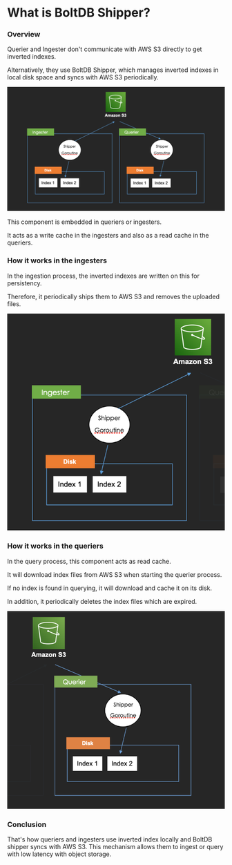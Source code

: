 # What is BoltDB Shipper?

### Overview

Querier and Ingester don't communicate with AWS S3 directly to get inverted indexes.

Alternatively, they use BoltDB Shipper, which manages inverted indexes in local disk space and syncs with AWS S3 periodically.

![](<.gitbook/assets/スクリーンショット 2021-12-29 23.17.04.png>)

This component is embedded in queriers or ingesters.

It acts as a write cache in the ingesters and also as a read cache in the queriers.

### How it works in the ingesters

In the ingestion process, the inverted indexes are written on this for persistency.

Therefore, it periodically ships them to AWS S3 and removes the uploaded files.

![](<.gitbook/assets/スクリーンショット 2021-12-29 23.21.57.png>)

### How it works in the queriers

In the query process, this component acts as read cache.

It will download index files from AWS S3 when starting the querier process.

If no index is found in querying, it will download and cache it on its disk.

In addition, it periodically deletes the index files which are expired.

![](<.gitbook/assets/スクリーンショット 2021-12-29 23.24.40.png>)

### Conclusion

That's how queriers and ingesters use inverted index locally and BoltDB shipper syncs with AWS S3. This mechanism allows them to ingest or query with low latency with object storage.
